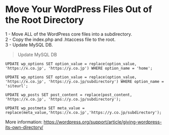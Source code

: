 # Move Your WordPress Files Out of the Root Directory

1 - Move ALL of the WordPress core files into a subdirectory.\
2 - Copy the index.php and .htaccess file to the root.\
3 - Update MySQL DB.

> Update MySQL DB

```
UPDATE wp_options SET option_value = replace(option_value, 'https://x.co.jp', 'https://y.co.jp') WHERE option_name = 'home';
```

```
UPDATE wp_options SET option_value = replace(option_value, 'https://x.co.jp', 'https://y.co.jp/subdirectory') WHERE option_name = 'siteurl';
```

```
UPDATE wp_posts SET post_content = replace(post_content, 'https://x.co.jp', 'https://y.co.jp/subdirectory');
```

```
UPDATE wp_postmeta SET meta_value = replace(meta_value,'https://x.co.jp','https://y.co.jp/subdirectory');
```

More information: https://wordpress.org/support/article/giving-wordpress-its-own-directory/
